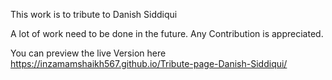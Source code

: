 This work is to tribute to Danish Siddiqui

A lot of work need to be done in the future. 
Any Contribution is appreciated.

You can preview the live Version here https://inzamamshaikh567.github.io/Tribute-page-Danish-Siddiqui/
